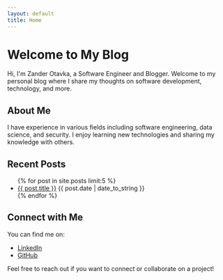 ```yaml
---
layout: default
title: Home
---
```


# Welcome to My Blog

Hi, I'm Zander Otavka, a Software Engineer and Blogger. Welcome to my personal blog where I share my thoughts on software development, technology, and more.

## About Me

I have experience in various fields including software engineering, data science, and security. I enjoy learning new technologies and sharing my knowledge with others.

## Recent Posts

<ul>
  {% for post in site.posts limit:5 %}
    <li>
      <a href="{{ post.url }}">{{ post.title }}</a>
      <span>{{ post.date | date_to_string }}</span>
    </li>
  {% endfor %}
</ul>

## Connect with Me

You can find me on:

- [LinkedIn](https://linkedin.com/in/alexander-otavka)
- [GitHub](https://github.com/AlexanderOtavka)

Feel free to reach out if you want to connect or collaborate on a project!

